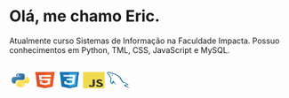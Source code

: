 # Olá, me chamo Eric.
Atualmente curso Sistemas de Informação na Faculdade Impacta.
Possuo conhecimentos em Python, TML, CSS, JavaScript e MySQL.
<div style='display: inline_block'><br>
          <img align="center" alt="Eric-Python" height="30" width="40" src="https://raw.githubusercontent.com/devicons/devicon/master/icons/python/python-original.svg">
          <img align="center" alt="Eric-HTML" height="30" width="40" src="https://raw.githubusercontent.com/devicons/devicon/master/icons/html5/html5-original.svg">
          <img align="center" alt="Eric-CSS" height="30" width="40" src="https://raw.githubusercontent.com/devicons/devicon/master/icons/css3/css3-original.svg">
          <img align="center" alt="Eric-CSS" height="30" width="40" src="https://raw.githubusercontent.com/devicons/devicon/master/icons/javascript/javascript-original.svg">
          <img align="center" alt="Eric-CSS" height="30" width="40"  src="https://raw.githubusercontent.com/devicons/devicon/master/icons/mysql/mysql-original.svg">
</div>

##
